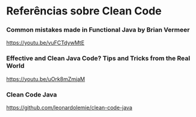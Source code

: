 # Referências sobre Clean Code

### Common mistakes made in Functional Java by Brian Vermeer

https://youtu.be/vuFCTdywMtE

### Effective and Clean Java Code? Tips and Tricks from the Real World

https://youtu.be/uOrk8mZmjaM

### Clean Code Java

https://github.com/leonardolemie/clean-code-java

